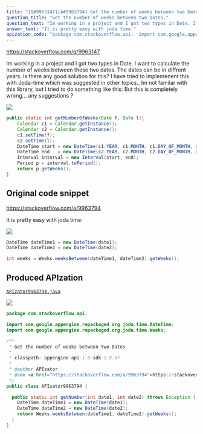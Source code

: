 ```yaml
---
title: "[Q#9963147][A#9963794] Get the number of weeks between two Dates."
question_title: "Get the number of weeks between two Dates."
question_text: "Im working in a project and I got two types in Date. I want to calculate the number of weeks between these two dates. The dates can be in diffrent years. Is there any good solution for this? I have tried to implemenent this with Joda-time which was suggested in other topics.. Im not familar with this library, but I tried to do something like this: But this is completely wrong... any suggestions ?"
answer_text: "It is pretty easy with joda time:"
apization_code: "package com.stackoverflow.api;  import com.google.appengine.repackaged.org.joda.time.DateTime; import com.google.appengine.repackaged.org.joda.time.Weeks;  /**  * Get the number of weeks between two Dates.  *  * classpath: appengine-api-1.0-sdk-1.9.67  *  * @author APIzator  * @see <a href=\"https://stackoverflow.com/a/9963794\">https://stackoverflow.com/a/9963794</a>  */ public class APIzator9963794 {    public static int getNumber(int date1, int date2) throws Exception {     DateTime dateTime1 = new DateTime(date1);     DateTime dateTime2 = new DateTime(date2);     return Weeks.weeksBetween(dateTime1, dateTime2).getWeeks();   } }"
---
```


https://stackoverflow.com/q/9963147

Im working in a project and I got two types in Date. I want to calculate the number of weeks between these two dates. The dates can be in diffrent years. Is there any good solution for this?
I have tried to implemenent this with Joda-time which was suggested in other topics..
Im not familar with this library, but I tried to do something like this:
But this is completely wrong... any suggestions ?


<div class="code-logo"><img src="/stackoverflow.png" /></div>

```java
public static int getNumberOfWeeks(Date f, Date l){
    Calendar c1 = Calendar.getInstance();
    Calendar c2 = Calendar.getInstance();
    c1.setTime(f);
    c2.setTime(l);
    DateTime start = new DateTime(c1.YEAR, c1.MONTH, c1.DAY_OF_MONTH, 0, 0, 0, 0);
    DateTime end   = new DateTime(c2.YEAR, c2.MONTH, c2.DAY_OF_MONTH, 0, 0, 0, 0);
    Interval interval = new Interval(start, end);
    Period p = interval.toPeriod();
    return p.getWeeks();
}
```


## Original code snippet

https://stackoverflow.com/a/9963794

It is pretty easy with joda time:

<div class="code-logo"><img src="/stackoverflow.png" /></div>

```java
DateTime dateTime1 = new DateTime(date1);
DateTime dateTime2 = new DateTime(date2);

int weeks = Weeks.weeksBetween(dateTime1, dateTime2).getWeeks();
```

## Produced APIzation

[`APIzator9963794.java`](https://github.com/pasqualesalza/apization-temp-data/raw/master/search/APIzator9963794.java)

<div class="code-logo"><img src="/apizator.png" /></div>

```java
package com.stackoverflow.api;

import com.google.appengine.repackaged.org.joda.time.DateTime;
import com.google.appengine.repackaged.org.joda.time.Weeks;

/**
 * Get the number of weeks between two Dates.
 *
 * classpath: appengine-api-1.0-sdk-1.9.67
 *
 * @author APIzator
 * @see <a href="https://stackoverflow.com/a/9963794">https://stackoverflow.com/a/9963794</a>
 */
public class APIzator9963794 {

  public static int getNumber(int date1, int date2) throws Exception {
    DateTime dateTime1 = new DateTime(date1);
    DateTime dateTime2 = new DateTime(date2);
    return Weeks.weeksBetween(dateTime1, dateTime2).getWeeks();
  }
}

```